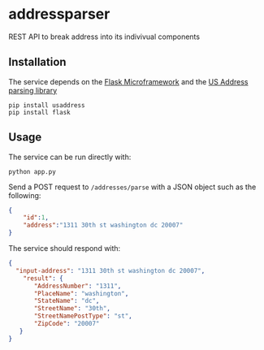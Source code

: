 # addressparser

REST API to break address into its indivivual components

## Installation

The service depends on the [Flask Microframework](http://flask.pocoo.org/) and the [US Address parsing library](https://github.com/datamade/usaddress)


```
pip install usaddress
pip install flask
```

## Usage

The service can be run directly with:

```
python app.py
```

Send a POST request to `/addresses/parse` with a JSON object such as the following:

```json
{
	"id":1,
	"address":"1311 30th st washington dc 20007"
}
```

The service should respond with:

```json
{
  "input-address": "1311 30th st washington dc 20007",
    "result": {
       "AddressNumber": "1311",
       "PlaceName": "washington",
       "StateName": "dc",
       "StreetName": "30th",
       "StreetNamePostType": "st",
       "ZipCode": "20007"
   }
}
```
